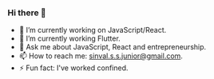 ### Hi there 👋

- 🔭 I’m currently working on JavaScript/React.
- 🌱 I’m currently working Flutter.
- 💬 Ask me about JavaScript, React and entrepreneurship.
- 📫 How to reach me: sinval.s.s.junior@gmail.com.
- ⚡ Fun fact: I've worked confined.
